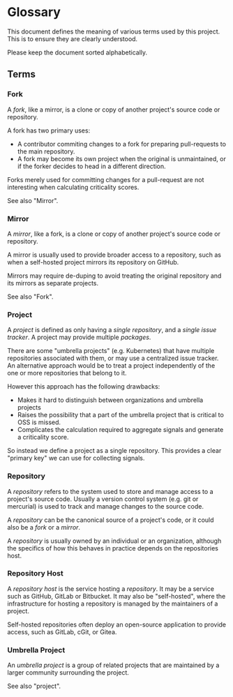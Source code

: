 # Glossary

This document defines the meaning of various terms used by this project.
This is to ensure they are clearly understood.

Please keep the document sorted alphabetically.

## Terms

### Fork

A _fork_, like a mirror, is a clone or copy of another project's source code or
repository. 

A fork has two primary uses:

* A contributor commiting changes to a fork for preparing pull-requests to the
  main repository.
* A fork may become its own project when the original is unmaintained, or if
  the forker decides to head in a different direction.

Forks merely used for committing changes for a pull-request are not interesting
when calculating criticality scores.

See also "Mirror".

### Mirror

A _mirror_, like a fork, is a clone or copy of another project's source code or
repository. 

A mirror is usually used to provide broader access to a repository, such as
when a self-hosted project mirrors its repository on GitHub.

Mirrors may require de-duping to avoid treating the original repository and
its mirrors as separate projects.

See also "Fork".

### Project

A _project_ is defined as only having a _single repository_, and a _single
issue tracker_. A project may provide multiple _packages_.

There are some "umbrella projects" (e.g. Kubernetes) that have multiple
repositories associated with them, or may use a centralized issue tracker. An
alternative approach would be to treat a project independently of the one or
more repositories that belong to it.

However this approach has the following drawbacks:

* Makes it hard to distinguish between organizations and umbrella projects
* Raises the possibility that a part of the umbrella project that is critical
  to OSS is missed.
* Complicates the calculation required to aggregate signals and generate a
  criticality score.

So instead we define a project as a single repository. This provides a clear
"primary key" we can use for collecting signals.

### Repository

A _repository_ refers to the system used to store and manage access to a
project's source code. Usually a version control system (e.g. git or mercurial)
is used to track and manage changes to the source code.

A _repository_ can be the canonical source of a project's code, or it could
also be a _fork_ or a _mirror_.

A _repository_ is usually owned by an individual or an organization, although
the specifics of how this behaves in practice depends on the repositories host.

### Repository Host

A _repository host_ is the service hosting a _repository_. It may be a service
such as GitHub, GitLab or Bitbucket. It may also be "self-hosted", where the
infrastructure for hosting a repository is managed by the maintainers of a
project.

Self-hosted repositories often deploy an open-source application to provide
access, such as GitLab, cGit, or Gitea.

### Umbrella Project

An _umbrella project_ is a group of related projects that are maintained by a
larger community surrounding the project.

See also "project".